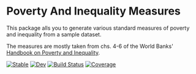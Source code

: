# Poverty And Inequality Measures

This package alls you to generate various standard measures of poverty and inequality from a sample dataset.

The measures are mostly taken from chs. 4-6 of the World Banks' [Handbook on Poverty and Inequality](http://documents.worldbank.org/curated/en/488081468157174849/Handbook-on-poverty-and-inequality).


[![Stable](https://img.shields.io/badge/docs-stable-blue.svg)](https://grahamstark.github.io/PovertyAndInequalityMeasures.jl/stable)
[![Dev](https://img.shields.io/badge/docs-dev-blue.svg)](https://grahamstark.github.io/PovertyAndInequalityMeasures.jl/dev)
[![Build Status](https://travis-ci.com/grahamstark/PovertyAndInequalityMeasures.jl.svg?branch=master)](https://travis-ci.com/grahamstark/PovertyAndInequalityMeasures.jl)
[![Coverage](https://codecov.io/gh/grahamstark/PovertyAndInequalityMeasures.jl/branch/master/graph/badge.svg)](https://codecov.io/gh/grahamstark/PovertyAndInequalityMeasures.jl)
